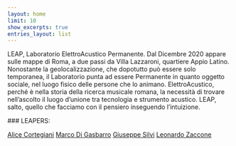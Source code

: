 ```yaml
---
layout: home
limit: 10
show_excerpts: true
entries_layout: list
---
```


LEAP, Laboratorio ElettroAcustico Permanente. Dal Dicembre 2020 appare sulle mappe di Roma, a due passi da Villa Lazzaroni, quartiere Appio Latino. Nonostante la geolocalizzazione, che dopotutto può essere solo temporanea, il Laboratorio punta ad essere Permanente in quanto oggetto sociale, nel luogo fisico delle persone che lo animano. ElettroAcustico, perché è nella storia della ricerca musicale romana, la necessità di trovare nell’ascolto il luogo d’unione tra tecnologia e strumento acustico. LEAP, salto, quello che facciamo con il pensiero inseguendo l’intuizione.

### LEAPERS:

[Alice Cortegiani](https://l-e-a-p.github.io/alice/)
[Marco Di Gasbarro](https://l-e-a-p.github.io/marco/)
[Giuseppe Silvi](https://l-e-a-p.github.io/giuseppe/)
[Leonardo Zaccone](https://l-e-a-p.github.io/leonardo/)
